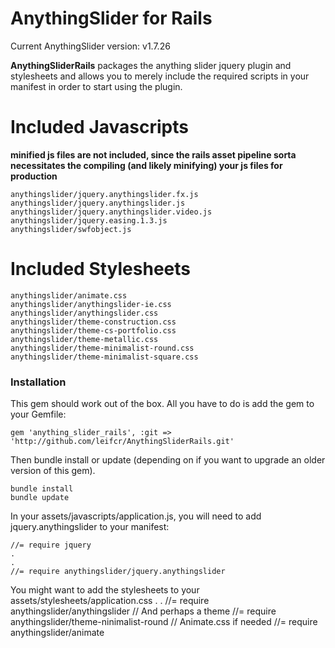 # AnythingSlider for Rails

Current AnythingSlider version: v1.7.26

**AnythingSliderRails**  packages the anything slider jquery plugin and stylesheets and allows you to merely include the required scripts in your manifest in order to start using the plugin.

# Included Javascripts
**minified js files are not included, since the rails asset pipeline sorta necessitates the compiling (and likely minifying) your js files for production**

	anythingslider/jquery.anythingslider.fx.js
	anythingslider/jquery.anythingslider.js
	anythingslider/jquery.anythingslider.video.js
	anythingslider/jquery.easing.1.3.js
	anythingslider/swfobject.js

# Included Stylesheets
	
	anythingslider/animate.css
	anythingslider/anythingslider-ie.css
	anythingslider/anythingslider.css
	anythingslider/theme-construction.css
	anythingslider/theme-cs-portfolio.css
	anythingslider/theme-metallic.css
	anythingslider/theme-minimalist-round.css
	anythingslider/theme-minimalist-square.css

### Installation

This gem should work out of the box. All you have to do is add the gem to your Gemfile: 

	gem 'anything_slider_rails', :git => 'http://github.com/leifcr/AnythingSliderRails.git'

Then bundle install or update (depending on if you want to upgrade an older version of this gem).
	
	bundle install
	bundle update
	
In your assets/javascripts/application.js, you will need to add jquery.anythingslider to your manifest:
	
	//= require jquery
	.
	.
	//= require anythingslider/jquery.anythingslider


You might want to add the stylesheets to your assets/stylesheets/application.css
  .
  .
  //= require anythingslider/anythingslider
  // And perhaps a theme
  //= require anythingslider/theme-ninimalist-round
  // Animate.css if needed
  //= require anythingslider/animate




